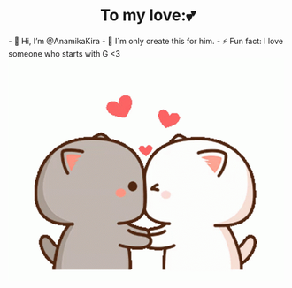 <h1 align=center>To my love:💕</h1>
- 👋 Hi, I’m @AnamikaKira
- 💞️ I´m only create this for him.
- ⚡ Fun fact: I love someone who starts with G <3
<img align=center src= https://github.com/AnamikaKira/MyLove/blob/main/love.gif>
